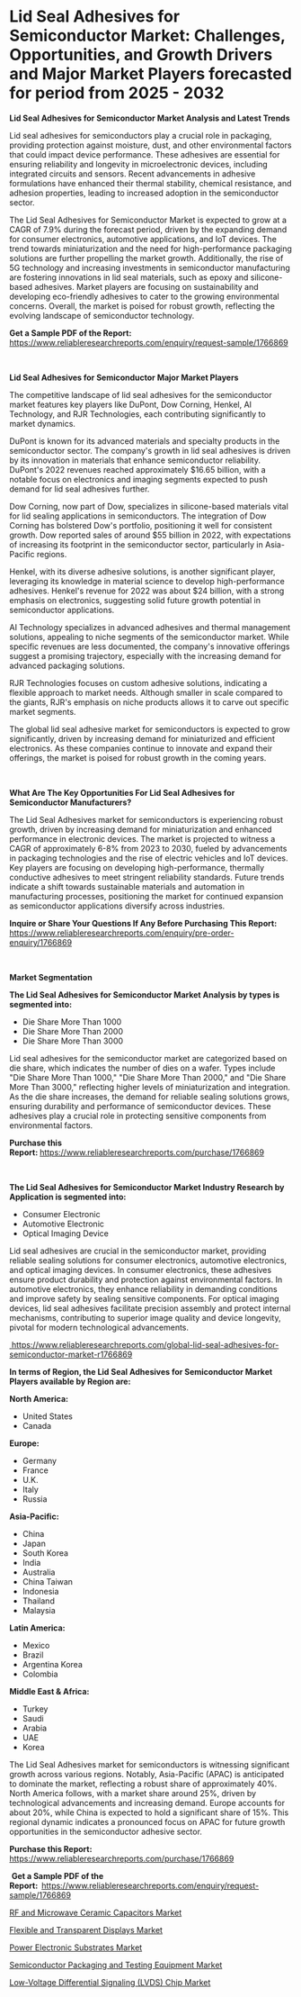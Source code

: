 <p><h1>Lid Seal Adhesives for Semiconductor Market: Challenges, Opportunities, and Growth Drivers and Major Market Players forecasted for period from 2025 - 2032</h1></p><p><strong>Lid Seal Adhesives for Semiconductor Market Analysis and Latest Trends</strong></p>
<p><p>Lid seal adhesives for semiconductors play a crucial role in packaging, providing protection against moisture, dust, and other environmental factors that could impact device performance. These adhesives are essential for ensuring reliability and longevity in microelectronic devices, including integrated circuits and sensors. Recent advancements in adhesive formulations have enhanced their thermal stability, chemical resistance, and adhesion properties, leading to increased adoption in the semiconductor sector.</p><p>The Lid Seal Adhesives for Semiconductor Market is expected to grow at a CAGR of 7.9% during the forecast period, driven by the expanding demand for consumer electronics, automotive applications, and IoT devices. The trend towards miniaturization and the need for high-performance packaging solutions are further propelling the market growth. Additionally, the rise of 5G technology and increasing investments in semiconductor manufacturing are fostering innovations in lid seal materials, such as epoxy and silicone-based adhesives. Market players are focusing on sustainability and developing eco-friendly adhesives to cater to the growing environmental concerns. Overall, the market is poised for robust growth, reflecting the evolving landscape of semiconductor technology.</p></p>
<p><strong>Get a Sample PDF of the Report:&nbsp;</strong> <a href="https://www.reliableresearchreports.com/enquiry/request-sample/1766869?utm_campaign=83&utm_medium=2&utm_source=Github&utm_content=ia&utm_term=06042025&utm_id=lid-seal-adhesives-for-semiconductor">https://www.reliableresearchreports.com/enquiry/request-sample/1766869</a></p>
<p>&nbsp;</p>
<p><strong>Lid Seal Adhesives for Semiconductor Major Market Players</strong></p>
<p><p>The competitive landscape of lid seal adhesives for the semiconductor market features key players like DuPont, Dow Corning, Henkel, AI Technology, and RJR Technologies, each contributing significantly to market dynamics.</p><p>DuPont is known for its advanced materials and specialty products in the semiconductor sector. The company's growth in lid seal adhesives is driven by its innovation in materials that enhance semiconductor reliability. DuPont's 2022 revenues reached approximately $16.65 billion, with a notable focus on electronics and imaging segments expected to push demand for lid seal adhesives further.</p><p>Dow Corning, now part of Dow, specializes in silicone-based materials vital for lid sealing applications in semiconductors. The integration of Dow Corning has bolstered Dow's portfolio, positioning it well for consistent growth. Dow reported sales of around $55 billion in 2022, with expectations of increasing its footprint in the semiconductor sector, particularly in Asia-Pacific regions.</p><p>Henkel, with its diverse adhesive solutions, is another significant player, leveraging its knowledge in material science to develop high-performance adhesives. Henkel's revenue for 2022 was about $24 billion, with a strong emphasis on electronics, suggesting solid future growth potential in semiconductor applications.</p><p>AI Technology specializes in advanced adhesives and thermal management solutions, appealing to niche segments of the semiconductor market. While specific revenues are less documented, the company's innovative offerings suggest a promising trajectory, especially with the increasing demand for advanced packaging solutions.</p><p>RJR Technologies focuses on custom adhesive solutions, indicating a flexible approach to market needs. Although smaller in scale compared to the giants, RJR's emphasis on niche products allows it to carve out specific market segments.</p><p>The global lid seal adhesive market for semiconductors is expected to grow significantly, driven by increasing demand for miniaturized and efficient electronics. As these companies continue to innovate and expand their offerings, the market is poised for robust growth in the coming years.</p></p>
<p>&nbsp;</p>
<p><strong>What Are The Key Opportunities For Lid Seal Adhesives for Semiconductor Manufacturers?</strong></p>
<p><p>The Lid Seal Adhesives market for semiconductors is experiencing robust growth, driven by increasing demand for miniaturization and enhanced performance in electronic devices. The market is projected to witness a CAGR of approximately 6-8% from 2023 to 2030, fueled by advancements in packaging technologies and the rise of electric vehicles and IoT devices. Key players are focusing on developing high-performance, thermally conductive adhesives to meet stringent reliability standards. Future trends indicate a shift towards sustainable materials and automation in manufacturing processes, positioning the market for continued expansion as semiconductor applications diversify across industries.</p></p>
<p><strong>Inquire or Share Your Questions If Any Before Purchasing This Report:</strong> <a href="https://www.reliableresearchreports.com/enquiry/pre-order-enquiry/1766869?utm_campaign=83&utm_medium=2&utm_source=Github&utm_content=ia&utm_term=06042025&utm_id=lid-seal-adhesives-for-semiconductor">https://www.reliableresearchreports.com/enquiry/pre-order-enquiry/1766869</a></p>
<p>&nbsp;</p>
<p><strong>Market Segmentation</strong></p>
<p><strong>The Lid Seal Adhesives for Semiconductor Market Analysis by types is segmented into:</strong></p>
<p><ul><li>Die Share More Than 1000</li><li>Die Share More Than 2000</li><li>Die Share More Than 3000</li></ul></p>
<p><p>Lid seal adhesives for the semiconductor market are categorized based on die share, which indicates the number of dies on a wafer. Types include "Die Share More Than 1000," "Die Share More Than 2000," and "Die Share More Than 3000," reflecting higher levels of miniaturization and integration. As the die share increases, the demand for reliable sealing solutions grows, ensuring durability and performance of semiconductor devices. These adhesives play a crucial role in protecting sensitive components from environmental factors.</p></p>
<p><strong>Purchase this Report:&nbsp;</strong><a href="https://www.reliableresearchreports.com/purchase/1766869?utm_campaign=83&utm_medium=2&utm_source=Github&utm_content=ia&utm_term=06042025&utm_id=lid-seal-adhesives-for-semiconductor">https://www.reliableresearchreports.com/purchase/1766869</a></p>
<p>&nbsp;</p>
<p><strong>The Lid Seal Adhesives for Semiconductor Market Industry Research by Application is segmented into:</strong></p>
<p><ul><li>Consumer Electronic</li><li>Automotive Electronic</li><li>Optical Imaging Device</li></ul></p>
<p><p>Lid seal adhesives are crucial in the semiconductor market, providing reliable sealing solutions for consumer electronics, automotive electronics, and optical imaging devices. In consumer electronics, these adhesives ensure product durability and protection against environmental factors. In automotive electronics, they enhance reliability in demanding conditions and improve safety by sealing sensitive components. For optical imaging devices, lid seal adhesives facilitate precision assembly and protect internal mechanisms, contributing to superior image quality and device longevity, pivotal for modern technological advancements.</p></p>
<p><a href="https://www.reliableresearchreports.com/global-lid-seal-adhesives-for-semiconductor-market-r1766869?utm_campaign=83&utm_medium=2&utm_source=Github&utm_content=ia&utm_term=06042025&utm_id=lid-seal-adhesives-for-semiconductor">&nbsp;https://www.reliableresearchreports.com/global-lid-seal-adhesives-for-semiconductor-market-r1766869</a></p>
<p><strong>In terms of Region, the Lid Seal Adhesives for Semiconductor Market Players available by Region are:</strong></p>
<p>
    <p> <strong> North America: </strong>
        <ul>
            <li>United States</li>
            <li>Canada</li>
        </ul>
        </p> 
    <p> <strong> Europe: </strong>
        <ul>
            <li>Germany</li>
            <li>France</li>
            <li>U.K.</li>
            <li>Italy</li>
            <li>Russia</li>
        </ul>
        </p> 
    <p> <strong> Asia-Pacific: </strong>
        <ul>
            <li>China</li>
            <li>Japan</li>
            <li>South Korea</li>
            <li>India</li>
            <li>Australia</li>
            <li>China Taiwan</li>
            <li>Indonesia</li>
            <li>Thailand</li>
            <li>Malaysia</li>
        </ul>
        </p> 
    <p> <strong> Latin America: </strong>
        <ul>
            <li>Mexico</li>
            <li>Brazil</li>
            <li>Argentina Korea</li>
            <li>Colombia</li>
        </ul>
        </p> 
    <p> <strong> Middle East & Africa: </strong>
        <ul>
            <li>Turkey</li>
            <li>Saudi</li>
            <li>Arabia</li>
            <li>UAE</li>
            <li>Korea</li>
        </ul>
    </p>
    </p>
<p><p>The Lid Seal Adhesives market for semiconductors is witnessing significant growth across various regions. Notably, Asia-Pacific (APAC) is anticipated to dominate the market, reflecting a robust share of approximately 40%. North America follows, with a market share around 25%, driven by technological advancements and increasing demand. Europe accounts for about 20%, while China is expected to hold a significant share of 15%. This regional dynamic indicates a pronounced focus on APAC for future growth opportunities in the semiconductor adhesive sector.</p></p>
<p><strong>Purchase this Report: </strong><a href="https://www.reliableresearchreports.com/purchase/1766869?utm_campaign=83&utm_medium=2&utm_source=Github&utm_content=ia&utm_term=06042025&utm_id=lid-seal-adhesives-for-semiconductor">https://www.reliableresearchreports.com/purchase/1766869</a></p>
<p>&nbsp;<strong>Get a Sample PDF of the Report:&nbsp;&nbsp;</strong><a href="https://www.reliableresearchreports.com/enquiry/request-sample/1766869?utm_campaign=83&utm_medium=2&utm_source=Github&utm_content=ia&utm_term=06042025&utm_id=lid-seal-adhesives-for-semiconductor">https://www.reliableresearchreports.com/enquiry/request-sample/1766869</a></p>
<p><strong></strong></p>
<p><p><a href="https://github.com/dukerghostki/Market-Research-Report-List-1/blob/main/rf-and-microwave-ceramic-capacitors-market.md?utm_campaign=83&utm_medium=2&utm_source=Github&utm_content=ia&utm_term=06042025&utm_id=lid-seal-adhesives-for-semiconductor">RF and Microwave Ceramic Capacitors Market</a></p><p><a href="https://github.com/janotjuljo/Market-Research-Report-List-1/blob/main/flexible-and-transparent-displays-market.md?utm_campaign=83&utm_medium=2&utm_source=Github&utm_content=ia&utm_term=06042025&utm_id=lid-seal-adhesives-for-semiconductor">Flexible and Transparent Displays Market</a></p><p><a href="https://github.com/taveyasenay/Market-Research-Report-List-1/blob/main/power-electronic-substrates-market.md?utm_campaign=83&utm_medium=2&utm_source=Github&utm_content=ia&utm_term=06042025&utm_id=lid-seal-adhesives-for-semiconductor">Power Electronic Substrates Market</a></p><p><a href="https://github.com/ssaradulai/Market-Research-Report-List-1/blob/main/semiconductor-packaging-and-testing-equipment-market.md?utm_campaign=83&utm_medium=2&utm_source=Github&utm_content=ia&utm_term=06042025&utm_id=lid-seal-adhesives-for-semiconductor">Semiconductor Packaging and Testing Equipment Market</a></p><p><a href="https://github.com/keohannchavo/Market-Research-Report-List-1/blob/main/low-voltage-differential-signaling-lvds-chip-market.md?utm_campaign=83&utm_medium=2&utm_source=Github&utm_content=ia&utm_term=06042025&utm_id=lid-seal-adhesives-for-semiconductor">Low-Voltage Differential Signaling (LVDS) Chip Market</a></p></p>